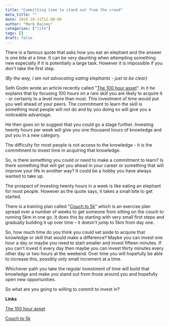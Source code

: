```yaml
---
title: "Committing time to stand out from the crowd"
meta_title: ""
date: 2020-10-31T12:00:00
author: "Mark Rainey"
categories: ["life"]
tags: []
draft: false
---
```

There is a famous quote that asks how you eat an elephant and the answer is one bite at a time. It can be very daunting when attempting something new especially if it is potentially a large task. However it is impossible if you don't take the first step.

*(By the way, I am not advocating eating elephants - just to be clear)*

Seth Godin wrote an article recently called "[The 100 hour asset](https://seths.blog/2020/07/the-100-hour-asset/)".  In it he explains that by focusing 100 hours on a rare skill you are likely to acquire it - or certainly to a level more than most. This investment of time would put you well ahead of your peers. The commitment to learn the skill is something most people will not do and by you doing so will give you a noticeable advantage.

He then goes on to suggest that you could go a stage further. Investing twenty hours per week will give you one thousand hours of knowledge and put you in a new category. 

The difficulty for most people is not access to the knowledge - it is the commitment to invest time in acquiring that knowledge. 

So, is there something you could or need to make a commitment to learn? Is there something that will get you ahead in your career or something that will improve your life in another way? It could be a hobby you have always wanted to take up.

The prospect of investing twenty hours in a week is like eating an elephant for most people. However as the quote says, it takes a small bite to get started. 

There is a training plan called "[Couch to 5k](https://www.nhs.uk/live-well/exercise/couch-to-5k-week-by-week/)" which is an exercise plan spread over a number of weeks to get someone from sitting on the couch to running 5km in one go. It does this by starting with very small first steps and gradually building it up over time - it doesn't jump to 5km from day one.

So, how much time do you think you could set aside to acquire that knowledge or skill that would make a difference? Maybe you can invest one hour a day or maybe you need to start smaller and invest fifteen minutes. If you can't invest it every day then maybe you can invest thirty minutes every other day or two hours at the weekend. Over time you will hopefully be able to increase this, possibly only small increment at a time.

Whichever path you take the regular investment of time will build that knowledge and make you stand out from those around you and hopefully open new opportunities. 

So what are you going to willing to commit to invest in?

__Links__

[The 100 hour asset](https://seths.blog/2020/07/the-100-hour-asset/)

[Couch to 5k](https://www.nhs.uk/live-well/exercise/couch-to-5k-week-by-week/)

